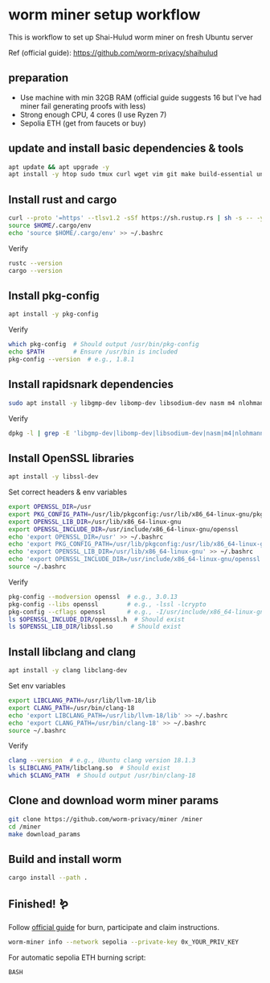 # worm miner setup workflow

This is workflow to set up Shai-Hulud worm miner on fresh Ubuntu server

Ref (official guide): https://github.com/worm-privacy/shaihulud

## preparation

- Use machine with min 32GB RAM (official guide suggests 16 but I've had miner fail generating proofs with less)
- Strong enough CPU, 4 cores (I use Ryzen 7)
- Sepolia ETH (get from faucets or buy)

## update and install basic dependencies & tools

```bash
apt update && apt upgrade -y
apt install -y htop sudo tmux curl wget vim git make build-essential unzip cmake
```

## Install rust and cargo

```bash
curl --proto '=https' --tlsv1.2 -sSf https://sh.rustup.rs | sh -s -- -y
source $HOME/.cargo/env
echo 'source $HOME/.cargo/env' >> ~/.bashrc
```

Verify

```bash
rustc --version
cargo --version
```

## Install pkg-config

```bash
apt install -y pkg-config
```

Verify

```bash
which pkg-config  # Should output /usr/bin/pkg-config
echo $PATH        # Ensure /usr/bin is included
pkg-config --version  # e.g., 1.8.1
```

## Install rapidsnark dependencies

```bash
sudo apt install -y libgmp-dev libomp-dev libsodium-dev nasm m4 nlohmann-json3-dev
```

Verify

```bash
dpkg -l | grep -E 'libgmp-dev|libomp-dev|libsodium-dev|nasm|m4|nlohmann-json3-dev'
```

## Install OpenSSL libraries

```bash
apt install -y libssl-dev

```

Set correct headers & env variables

```bash
export OPENSSL_DIR=/usr
export PKG_CONFIG_PATH=/usr/lib/pkgconfig:/usr/lib/x86_64-linux-gnu/pkgconfig:/usr/local/lib/pkgconfig
export OPENSSL_LIB_DIR=/usr/lib/x86_64-linux-gnu
export OPENSSL_INCLUDE_DIR=/usr/include/x86_64-linux-gnu/openssl
echo 'export OPENSSL_DIR=/usr' >> ~/.bashrc
echo 'export PKG_CONFIG_PATH=/usr/lib/pkgconfig:/usr/lib/x86_64-linux-gnu/pkgconfig:/usr/local/lib/pkgconfig' >> ~/.bashrc
echo 'export OPENSSL_LIB_DIR=/usr/lib/x86_64-linux-gnu' >> ~/.bashrc
echo 'export OPENSSL_INCLUDE_DIR=/usr/include/x86_64-linux-gnu/openssl' >> ~/.bashrc
source ~/.bashrc
```

Verify

```bash
pkg-config --modversion openssl  # e.g., 3.0.13
pkg-config --libs openssl        # e.g., -lssl -lcrypto
pkg-config --cflags openssl      # e.g., -I/usr/include/x86_64-linux-gnu/openssl
ls $OPENSSL_INCLUDE_DIR/openssl.h  # Should exist
ls $OPENSSL_LIB_DIR/libssl.so     # Should exist
```

## Install libclang and clang

```bash
apt install -y clang libclang-dev
```

Set env variables

```bash
export LIBCLANG_PATH=/usr/lib/llvm-18/lib
export CLANG_PATH=/usr/bin/clang-18
echo 'export LIBCLANG_PATH=/usr/lib/llvm-18/lib' >> ~/.bashrc
echo 'export CLANG_PATH=/usr/bin/clang-18' >> ~/.bashrc
source ~/.bashrc
```

Verify

```bash
clang --version  # e.g., Ubuntu clang version 18.1.3
ls $LIBCLANG_PATH/libclang.so  # Should exist
which $CLANG_PATH  # Should output /usr/bin/clang-18
```

## Clone and download worm miner params

```bash
git clone https://github.com/worm-privacy/miner /miner
cd /miner
make download_params
```

## Build and install worm

```bash
cargo install --path .
```

## Finished! 🪱
Follow [official guide](https://github.com/worm-privacy/shaihulud) for burn, participate and claim instructions.

```bash
worm-miner info --network sepolia --private-key 0x_YOUR_PRIV_KEY
```

For automatic sepolia ETH burning script:
```bash
BASH
```
